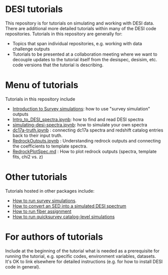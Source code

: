 # DESI tutorials

This repository is for tutorials on simulating and working with DESI data.
There are additional more detailed tutorials within many of the DESI code
repositories.  Tutorials in this repository are generally for:
* Topics that span individual repositories, e.g. working with data challenge outputs
* Tutorials to be presented at a collaboration meeting where we want to decouple
  updates to the tutorial itself from the desispec, desisim, etc. code versions that
  the tutorial is describing.
  
# Menu of tutorials

Tutorials in this repository include
* [Introduction to Survey simulations](survey-simulations.ipynb): how to use "survey simulation" outputs
* [Intro_to_DESI_spectra.ipynb](Intro_to_DESI_spectra.ipynb): how to find and read DESI spectra
* [simulating-desi-spectra.ipynb](simulating-desi-spectra.ipynb): how to simulate your own spectra
* [dc17a-truth.ipynb](dc17a-truth.ipynb) : connecting dc17a spectra and redshift catalog entries
    back to their input truth.
* [RedrockOutputs.ipynb](redrock/RedrockOutputs.ipynb) : Understanding redrock outputs and
    connecting the coefficients to template spectra.
* [RedrockPlotSpec.md](redrock/RedrockPlotSpec.md) : How to plot redrock outputs
    (spectra, template fits, chi2 vs. z)

# Other tutorials

Tutorials hosted in other packages include:
* [How to run survey simulations](https://github.com/desihub/surveysim/blob/master/doc/tutorial.rst).
* [How to convert an SED into a simulated DESI spectrum](https://github.com/desihub/specsim/blob/master/docs/nb/SimulationExamples.ipynb)
* [How to run fiber assignment](https://desi.lbl.gov/DocDB/cgi-bin/private/ShowDocument?docid=2742)
* [How to run quicksurvey catalog-level simulations](https://github.com/desihub/quicksurvey_example)

# For authors of tutorials

Include at the beginning of the tutorial what is needed as a prerequisite for running the tutorial,
e.g. specific codes, environment variables, datasets.  It's OK to link elsewhere for detailed
instructions (e.g. for how to install DESI code in general).
